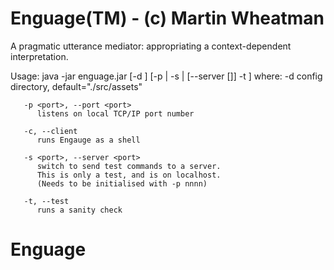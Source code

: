 # Enguage(TM) - (c) Martin Wheatman
A pragmatic utterance mediator: appropriating a context-dependent interpretation.

Usage: java -jar enguage.jar [-d <configDir>] [-p <port> | -s | [--server [<port>]] -t ]
where: -d <configDir>
          config directory, default="./src/assets"

       -p <port>, --port <port>
          listens on local TCP/IP port number

       -c, --client
          runs Engauge as a shell

       -s <port>, --server <port>
          switch to send test commands to a server.
          This is only a test, and is on localhost.
          (Needs to be initialised with -p nnnn)

       -t, --test
          runs a sanity check

# Enguage
